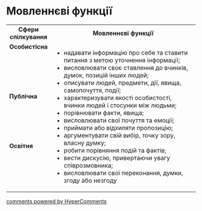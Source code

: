 <div id="hypercomments_widget" class="js-hypercomments-widget invisible"></div>

# Мовленнєві функції

<table>
  <tr>
    <td width="15%" align="center"><b>Сфери спілкування</b></td>
    <td width="85%" align="center"><b>Мовленнєві функції</b></td>
  </tr>
  <tr>
    <td width="15%" style="vertical-align:top !important;">
<b>Особистісна</b></td>
    <td width="85%" style="vertical-align:top !important;" rowspan="3">
<ul type="disc">
<li>надавати інформацію про себе та ставити питання з метою уточнення інформації;</li>
<li>висловлювати своє ставлення до вчинків, думок, позицій інших людей;</li>
<li>описувати людей, предмети, дії, явища, самопочуття, події;</li>
<li>характеризувати якості особистості, вчинки людей і стосунки між людьми;</li>
<li>порівнювати факти, явища;</li>
<li>висловлювати свої почуття та емоції;</li>
<li>приймати або відхиляти пропозицію;</li>
<li>аргументувати свій вибір, точку зору, власну думку;</li>
<li>робити порівняння подій та фактів;</li>
<li>вести дискусію, привертаючи увагу співрозмовника;</li>
<li>висловлювати свої переконання, думки, згоду або незгоду</li>
</ul>
</td>
  </tr>
<tr>
    <td width="15%" style="vertical-align:top !important;">
<b>Публічна</b></td>
</tr>
<tr>
    <td width="15%" style="vertical-align:top !important;">
<b>Освітня</b></td>
</tr>
</table>

<div class="js-hypercomments-container">
    <a href="http://hypercomments.com" class="hc-link" title="comments widget">comments powered by HyperComments</a>
</div>